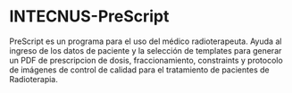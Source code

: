 # INTECNUS-PreScript
PreScript es un programa para el uso del médico radioterapeuta. Ayuda al ingreso de los datos de paciente y la selección de templates para generar un PDF de prescripcion de dosis, fraccionamiento, constraints y protocolo de imágenes de control de calidad para el tratamiento de pacientes de Radioterapia.
